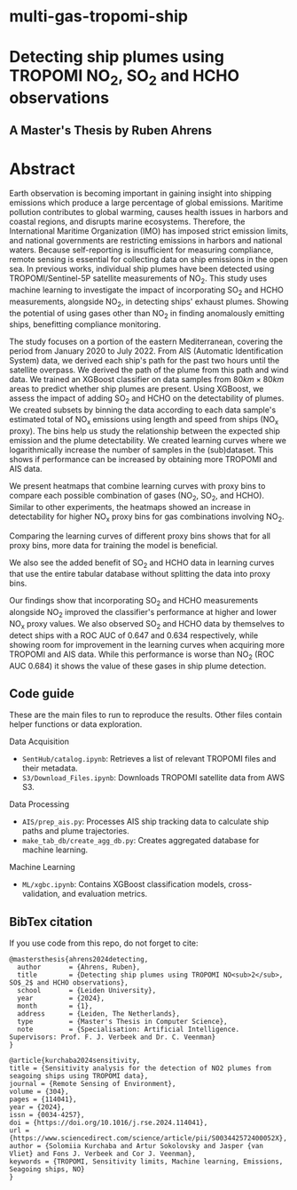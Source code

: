 # multi-gas-tropomi-ship

# Detecting ship plumes using TROPOMI NO<sub>2</sub>, SO<sub>2</sub> and HCHO observations
## A Master's Thesis by Ruben Ahrens

# Abstract
<!-- % introduction -->
Earth observation is becoming important in gaining insight into shipping emissions which produce a large percentage of global emissions. Maritime pollution contributes to global warming, causes health issues in harbors and coastal regions, and disrupts marine ecosystems. Therefore, the International Maritime Organization (IMO) has imposed strict emission limits, and national governments are restricting emissions in harbors and national waters. Because self-reporting is insufficient for measuring compliance, remote sensing is essential for collecting data on ship emissions in the open sea. In previous works, individual ship plumes have been detected using TROPOMI/Sentinel-5P satellite measurements of NO<sub>2</sub>. This study uses machine learning to investigate the impact of incorporating SO<sub>2</sub> and HCHO measurements, alongside NO<sub>2</sub>, in detecting ships' exhaust plumes. Showing the potential of using gases other than NO<sub>2</sub> in finding anomalously emitting ships, benefitting compliance monitoring.

<!-- % method -->
The study focuses on a portion of the eastern Mediterranean, covering the period from January 2020 to July 2022. From AIS (Automatic Identification System) data, we derived each ship's path for the past two hours until the satellite overpass. We derived the path of the plume from this path and wind data. We trained an XGBoost classifier on data samples from $80km\times 80km$ areas to predict whether ship plumes are present. Using XGBoost, we assess the impact of adding  SO<sub>2</sub> and HCHO on the detectability of plumes. We created subsets by binning the data according to each data sample's estimated total of NO<sub>x</sub> emissions using length and speed from ships (NO<sub>x</sub> proxy). The bins help us study the relationship between the expected ship emission and the plume detectability. We created learning curves where we logarithmically increase the number of samples in the (sub)dataset. This shows if performance can be increased by obtaining more TROPOMI and AIS data.

<!-- % results -->
We present heatmaps that combine learning curves with proxy bins to compare each possible combination of gases (NO<sub>2</sub>, SO<sub>2</sub>, and HCHO). Similar to other experiments, the heatmaps showed an increase in detectability for higher NO<sub>x</sub> proxy bins for gas combinations involving NO<sub>2</sub>.

Comparing the learning curves of different proxy bins shows that for all proxy bins, more data for training the model is beneficial.

We also see the added benefit of SO<sub>2</sub> and HCHO data in learning curves that use the entire tabular database without splitting the data into proxy bins.

<!-- % conclusion -->
Our findings show that incorporating SO<sub>2</sub> and HCHO measurements alongside NO<sub>2</sub> improved the classifier's performance at higher and lower NO<sub>x</sub> proxy values. We also observed SO<sub>2</sub> and HCHO data by themselves to detect ships with a ROC AUC of 0.647 and 0.634 respectively, while showing room for improvement in the learning curves when acquiring more TROPOMI and AIS data. While this performance is worse than NO<sub>2</sub> (ROC AUC 0.684) it shows the value of these gases in ship plume detection.

## Code guide
These are the main files to run to reproduce the results. Other files contain helper functions or data exploration.

Data Acquisition
- `SentHub/catalog.ipynb`: Retrieves a list of relevant TROPOMI files and their metadata.
- `S3/Download_Files.ipynb`: Downloads TROPOMI satellite data from AWS S3.

Data Processing
- `AIS/prep_ais.py`: Processes AIS ship tracking data to calculate ship paths and plume trajectories.
- `make_tab_db/create_agg_db.py`: Creates aggregated database for machine learning.

Machine Learning
- `ML/xgbc.ipynb`: Contains XGBoost classification models, cross-validation, and evaluation metrics.

## BibTex citation
If you use code from this repo, do not forget to cite:

```
@mastersthesis{ahrens2024detecting,
  author       = {Ahrens, Ruben},
  title        = {Detecting ship plumes using TROPOMI NO<sub>2</sub>, SO$_2$ and HCHO observations},
  school       = {Leiden University},
  year         = {2024},
  month        = {1},
  address      = {Leiden, The Netherlands},
  type         = {Master's Thesis in Computer Science},
  note         = {Specialisation: Artificial Intelligence. Supervisors: Prof. F. J. Verbeek and Dr. C. Veenman}
}

@article{kurchaba2024sensitivity,
title = {Sensitivity analysis for the detection of NO2 plumes from seagoing ships using TROPOMI data},
journal = {Remote Sensing of Environment},
volume = {304},
pages = {114041},
year = {2024},
issn = {0034-4257},
doi = {https://doi.org/10.1016/j.rse.2024.114041},
url = {https://www.sciencedirect.com/science/article/pii/S003442572400052X},
author = {Solomiia Kurchaba and Artur Sokolovsky and Jasper {van Vliet} and Fons J. Verbeek and Cor J. Veenman},
keywords = {TROPOMI, Sensitivity limits, Machine learning, Emissions, Seagoing ships, NO}
}
